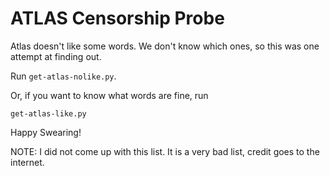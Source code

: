 ATLAS Censorship Probe
======================

Atlas doesn't like some words. We don't know which ones, so this was
one attempt at finding out.

Run `get-atlas-nolike.py`.

Or, if you want to know what words are fine, run

```
get-atlas-like.py
```

Happy Swearing!


NOTE: I did not come up with this list. It is a very bad list, credit
goes to the internet.
